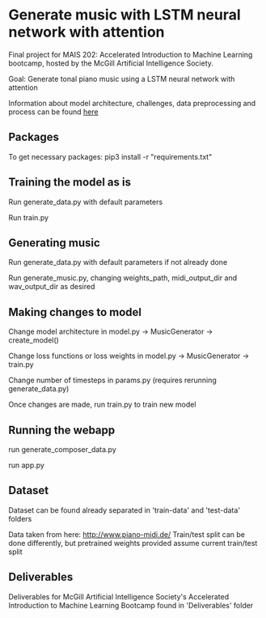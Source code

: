 # Generate music with LSTM neural network with attention
Final project for MAIS 202: Accelerated Introduction to Machine Learning bootcamp, hosted by the McGill Artificial Intelligence Society.

Goal: Generate tonal piano music using a LSTM neural network with attention

Information about model architecture, challenges, data preprocessing and process can be found [here](https://devpost.com/software/generate-music)
## Packages
To get necessary packages: pip3 install -r "requirements.txt"

## Training the model as is
Run generate_data.py with default parameters

Run train.py 

## Generating music
Run generate_data.py with default parameters if not already done

Run generate_music.py, changing weights_path, midi_output_dir and wav_output_dir as desired

## Making changes to model
Change model architecture in model.py -> MusicGenerator -> create_model()

Change loss functions or loss weights in model.py -> MusicGenerator -> train.py

Change number of timesteps in params.py (requires rerunning generate_data.py)

Once changes are made, run train.py to train new model

## Running the webapp
run generate_composer_data.py

run app.py

## Dataset
Dataset can be found already separated in 'train-data' and 'test-data' folders

Data taken from here: http://www.piano-midi.de/
Train/test split can be done differently, but pretrained weights provided assume current train/test split

## Deliverables
Deliverables for McGill Artificial Intelligence Society's Accelerated Introduction to Machine Learning Bootcamp found in 'Deliverables' folder
